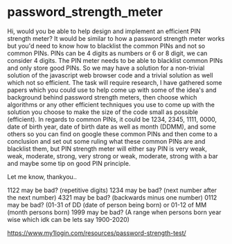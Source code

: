 # password_strength_meter
Hi, would you be able to help design and implement an efficient PIN strength meter? It would be similar to how a password strength meter works but you'd need to know how to blacklist the common PINs and not so common PINs. PINs can be 4 digits as numbers or 6 or 8 digit, we can consider 4 digits. The PIN meter needs to be able to blacklist common PINs and only store good PINs. So we may have a solution for a non-trivial solution of the javascript web browser code and a trivial solution as well which not so efficient. The task will require research, I have gathered some papers which you could use to help come up with some of the idea's and background behind password strength meters, then choose which algorithms or any other efficient techniques you use to come up with the solution you choose to make the size of the code small as possible (efficient). In regards to common PINs, it could be 1234, 2345, 1111, 0000, date of birth year, date of birth date as well as month (DDMM), and some others so you can find on google these common PINs and then come to a conclusion and set out some ruling what these common PINs are and blacklist them, but PIN strength meter will either say PIN is very weak, weak, moderate, strong, very strong or weak, moderate, strong with a bar and maybe some tip on good PIN principle.

Let me know, thankyou..


1122 may be bad? (repetitive digits)
1234 may be bad? (next number after the next number)
4321 may be bad? (backwards minus one number)
0112 may be bad? (01-31 of DD (date of person being born) or 01-12 of MM (month persons born)
1999 may be bad? (A range when persons born year wise which idk can be lets say 1900-2020)

https://www.my1login.com/resources/password-strength-test/
